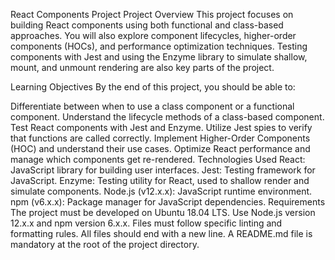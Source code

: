 React Components Project
Project Overview
This project focuses on building React components using both functional and class-based approaches. You will also explore component lifecycles, higher-order components (HOCs), and performance optimization techniques. Testing components with Jest and using the Enzyme library to simulate shallow, mount, and unmount rendering are also key parts of the project.

Learning Objectives
By the end of this project, you should be able to:

Differentiate between when to use a class component or a functional component.
Understand the lifecycle methods of a class-based component.
Test React components with Jest and Enzyme.
Utilize Jest spies to verify that functions are called correctly.
Implement Higher-Order Components (HOC) and understand their use cases.
Optimize React performance and manage which components get re-rendered.
Technologies Used
React: JavaScript library for building user interfaces.
Jest: Testing framework for JavaScript.
Enzyme: Testing utility for React, used to shallow render and simulate components.
Node.js (v12.x.x): JavaScript runtime environment.
npm (v6.x.x): Package manager for JavaScript dependencies.
Requirements
The project must be developed on Ubuntu 18.04 LTS.
Use Node.js version 12.x.x and npm version 6.x.x.
Files must follow specific linting and formatting rules.
All files should end with a new line.
A README.md file is mandatory at the root of the project directory.

